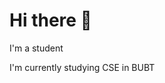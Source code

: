# Hi there 👋
I'm a student


I'm currently studying CSE in BUBT
<!--
**Rakibulemon329/Rakibulemon329** is a ✨ _special_ ✨ repository because its `README.md` (this file) appears on your GitHub profile.

Here are some ideas to get you started:

- 🔭 I’m currently working on github
- 🌱 I’m currently learning C++
- 🤔 I’m looking for help with C++ programing 
-->
